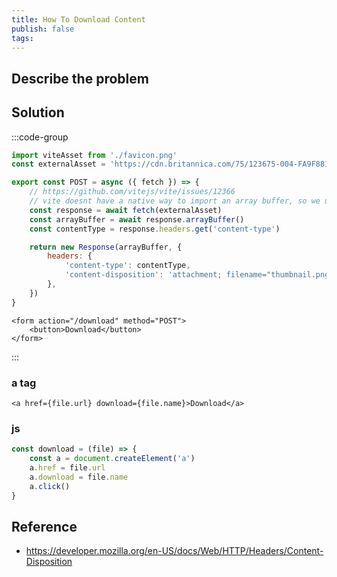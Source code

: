 ```yaml
---
title: How To Download Content
publish: false
tags:
---
```


## Describe the problem

## Solution

:::code-group

```js [routes/download/+server.js]
import viteAsset from './favicon.png'
const externalAsset = 'https://cdn.britannica.com/75/123675-004-FA9F881D/Water-tower-Naaldwijk-Neth.jpg?s=1500x700&q=85'

export const POST = async ({ fetch }) => {
	// https://github.com/vitejs/vite/issues/12366
	// vite doesnt have a native way to import an array buffer, so we use fetch
	const response = await fetch(externalAsset)
	const arrayBuffer = await response.arrayBuffer()
	const contentType = response.headers.get('content-type')

	return new Response(arrayBuffer, {
		headers: {
			'content-type': contentType,
			'content-disposition': 'attachment; filename="thumbnail.png',
		},
	})
}
```

```svelte
<form action="/download" method="POST">
	<button>Download</button>
</form>
```

:::

### a tag

```svelte
<a href={file.url} download={file.name}>Download</a>
```

### js

```js
const download = (file) => {
	const a = document.createElement('a')
	a.href = file.url
	a.download = file.name
	a.click()
}
```

## Reference

- https://developer.mozilla.org/en-US/docs/Web/HTTP/Headers/Content-Disposition
